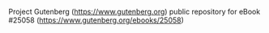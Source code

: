 Project Gutenberg (https://www.gutenberg.org) public repository for eBook #25058 (https://www.gutenberg.org/ebooks/25058)
